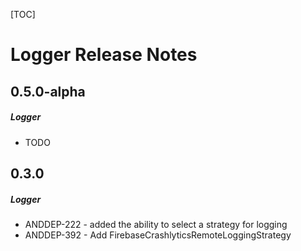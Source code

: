 [TOC]
# Logger Release Notes
## 0.5.0-alpha
##### Logger
* TODO
## 0.3.0
##### Logger
* ANDDEP-222 - added the ability to select a strategy for logging
* ANDDEP-392 - Add FirebaseCrashlyticsRemoteLoggingStrategy